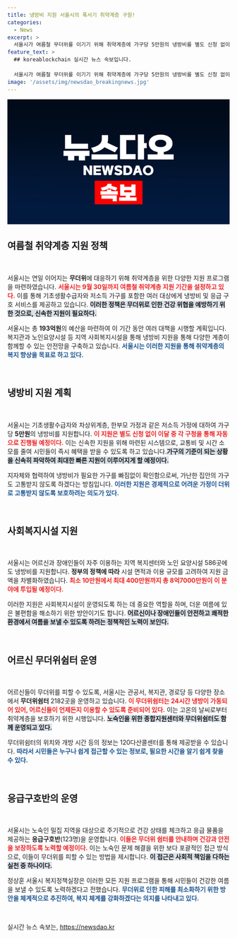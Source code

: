 ```yaml
---
title: 냉방비 지원 서울시의 폭서기 취약계층 구원!
categories:
  - News
excerpt: >
  서울시가 여름철 무더위를 이기기 위해 취약계층에 가구당 5만원의 냉방비를 별도 신청 없이 지원합니다. 2000여 곳의 무더위쉼터도 운영 중! 건강한 여름을 위한 긴급 대책이 펼쳐집니다.
feature_text: >
  ## koreablockchain 실시간 뉴스 속보입니다.

  서울시가 여름철 무더위를 이기기 위해 취약계층에 가구당 5만원의 냉방비를 별도 신청 없이 지원합니다. 2000여 곳의 무더위쉼터도 운영 중! 건강한 여름을 위한 긴급 대책이 펼쳐집니다.
image: '/assets/img/newsdao_breakingnews.jpg'
---
```


<p><img src="/assets/img/newsdao_breakingnews.jpg" alt="koreablockchain 속보" /></p>

<h2 data-ke-size="size26">여름철 취약계층 지원 정책</h2>

<p data-ke-size="size16">&nbsp;</p>

<p>서울시는 연일 이어지는 <b>무더위</b>에 대응하기 위해 취약계층을 위한 다양한 지원 프로그램을 마련하였습니다. <b><span style="color: #ee2323;">서울시는 9월 30일까지 여름철 취약계층 지원 기간을 설정하고 있다.</span></b> 이를 통해 기초생활수급자와 저소득 가구를 포함한 여러 대상에게 냉방비 및 응급 구호 서비스를 제공하고 있습니다. <b><span style="background-color: #21538527;">이러한 정책은 무더위로 인한 건강 위협을 예방하기 위한 것으로, 신속한 지원이 필요하다.</span></b></p>

<p>서울시는 총 <b>193억원</b>의 예산을 마련하여 이 기간 동안 여러 대책을 시행할 계획입니다. 복지관과 노인요양시설 등 지역 사회복지시설을 통해 냉방비 지원을 통해 다양한 계층이 함께할 수 있는 안전망을 구축하고 있습니다. <b><span style="color: #1a5490;">서울시는 이러한 지원을 통해 취약계층의 복지 향상을 목표로 하고 있다.</span></b> </p>

<p data-ke-size="size16">&nbsp;</p>

<h2 data-ke-size="size26">냉방비 지원 계획</h2>

<p data-ke-size="size16">&nbsp;</p>

<p>서울시는 기초생활수급자와 차상위계층, 한부모 가정과 같은 저소득 가정에 대하여 가구당 <b>5만원</b>의 냉방비를 지원합니다. <b><span style="color: #ee2323;">이 지원은 별도 신청 없이 이달 중 각 구청을 통해 자동으로 진행될 예정이다.</span></b> 이는 신속한 지원을 위해 마련된 시스템으로, 교통비 및 시간 소모를 줄여 시민들이 즉시 혜택을 받을 수 있도록 하고 있습니다.<b><span style="background-color: #21538527;">가구의 기준이 되는 상황을 신속히 파악하여 최대한 빠른 지원이 이루어지게 할 예정이다.</span></b></p>

<p>지자체와 협력하여 냉방비가 필요한 가구를 빠짐없이 확인함으로써, 가난한 집안의 가구도 고통받지 않도록 하겠다는 방침입니다. <b><span style="color: #1a5490;">이러한 지원은 경제적으로 어려운 가정이 더위로 고통받지 않도록 보호하려는 의도가 있다.</span></b> </p>

<p data-ke-size="size16">&nbsp;</p>

<h2 data-ke-size="size26">사회복지시설 지원</h2>

<p data-ke-size="size16">&nbsp;</p>

<p>서울시는 어르신과 장애인들이 자주 이용하는 지역 복지센터와 노인 요양시설 586곳에도 냉방비를 지원합니다. <b>정부의 정책에 따라</b> 시설 면적과 이용 규모를 고려하여 지원 금액을 차별화하였습니다. <b><span style="color: #ee2323;">최소 10만원에서 최대 400만원까지 총 8억7000만원이 이 분야에 투입될 예정이다.</span></b></p>

<p>이러한 지원은 사회복지시설이 운영되도록 하는 데 중요한 역할을 하며, 더운 여름에 있은 불편함을 해소하기 위한 방안이기도 합니다. <b><span style="background-color: #21538527;">어르신이나 장애인들이 안전하고 쾌적한 환경에서 여름을 보낼 수 있도록 하려는 정책적인 노력이 보인다.</span></b> </p>

<p data-ke-size="size16">&nbsp;</p>

<h2 data-ke-size="size26">어르신 무더위쉼터 운영</h2>

<p data-ke-size="size16">&nbsp;</p>

<p>어르신들이 무더위를 피할 수 있도록, 서울시는 관공서, 복지관, 경로당 등 다양한 장소에서 <b>무더위쉼터</b> 2182곳을 운영하고 있습니다. <b><span style="color: #ee2323;">이 무더위쉼터는 24시간 냉방이 가동되어 있어, 어르신들이 언제든지 이용할 수 있도록 준비되어 있다.</span></b> 이는 고온의 날씨로부터 취약계층을 보호하기 위한 시행입니다. <b><span style="background-color: #21538527;">노숙인을 위한 종합지원센터와 무더위쉼터도 함께 운영되고 있다.</span></b></p>

<p>무더위쉼터의 위치와 개방 시간 등의 정보는 120다산콜센터를 통해 제공받을 수 있습니다. <b><span style="color: #1a5490;">따라서 시민들은 누구나 쉽게 접근할 수 있는 정보로, 필요한 시간을 알기 쉽게 찾을 수 있다.</span></b></p>

<p data-ke-size="size16">&nbsp;</p>

<h2 data-ke-size="size26">응급구호반의 운영</h2>

<p data-ke-size="size16">&nbsp;</p>

<p>서울시는 노숙인 밀집 지역을 대상으로 주기적으로 건강 상태를 체크하고 응급 물품을 제공하는 <b>응급구호반</b>(123명)을 운영합니다. <b><span style="color: #ee2323;">이들은 무더위 쉼터를 안내하며 건강과 안전을 보장하도록 노력할 예정이다.</span></b> 이는 노숙인 문제 해결을 위한 보다 포괄적인 접근 방식으로, 이들이 무더위를 피할 수 있는 방법을 제시합니다. <b><span style="background-color: #21538527;">이 접근은 사회적 책임을 다하는 실천 중 하나이다.</span></b></p>

<p>정상훈 서울시 복지정책실장은 이러한 모든 지원 프로그램을 통해 시민들이 건강한 여름을 보낼 수 있도록 노력하겠다고 전했습니다. <b><span style="color: #1a5490;">무더위로 인한 피해를 최소화하기 위한 방안을 체계적으로 추진하여, 복지 체계를 강화하겠다는 의지를 나타내고 있다.</span></b></p>

<p data-ke-size="size16">&nbsp;</p>
실시간 뉴스 속보는, <a href="https://newsdao.kr" rel="dofollow">https://newsdao.kr</a>


